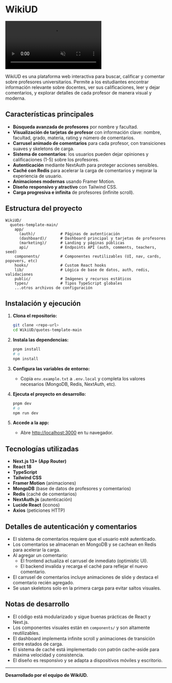 # WikiUD

<video src="https://github.com/user-attachments/assets/8d236db5-cb0b-4aa9-a726-ddf1cb013f68/WikiUD.webm" autoplay loop muted controls style="max-width: 100%; height: auto;"></video>

WikiUD es una plataforma web interactiva para buscar, calificar y comentar sobre profesores universitarios. Permite a los estudiantes encontrar información relevante sobre docentes, ver sus calificaciones, leer y dejar comentarios, y explorar detalles de cada profesor de manera visual y moderna.

## Características principales

- **Búsqueda avanzada de profesores** por nombre y facultad.
- **Visualización de tarjetas de profesor** con información clave: nombre, facultad, grado, materia, rating y número de comentarios.
- **Carrusel animado de comentarios** para cada profesor, con transiciones suaves y skeletons de carga.
- **Sistema de comentarios**: los usuarios pueden dejar opiniones y calificaciones (1-5) sobre los profesores.
- **Autenticación** mediante NextAuth para proteger acciones sensibles.
- **Caché con Redis** para acelerar la carga de comentarios y mejorar la experiencia de usuario.
- **Animaciones modernas** usando Framer Motion.
- **Diseño responsivo y atractivo** con Tailwind CSS.
- **Carga progresiva e infinita** de profesores (infinite scroll).

## Estructura del proyecto

```
WikiUD/
  quotes-template-main/
    app/
      (auth)/           # Páginas de autenticación
      (dashboard)/      # Dashboard principal y tarjetas de profesores
      (marketing)/      # Landing y páginas públicas
      api/              # Endpoints API (auth, comments, teachers, seed)
    components/         # Componentes reutilizables (UI, nav, cards, popovers, etc)
    hooks/              # Custom React hooks
    lib/                # Lógica de base de datos, auth, redis, validaciones
    public/             # Imágenes y recursos estáticos
    types/              # Tipos TypeScript globales
    ...otros archivos de configuración
```

## Instalación y ejecución

1. **Clona el repositorio:**
   ```bash
   git clone <repo-url>
   cd WikiUD/quotes-template-main
   ```
2. **Instala las dependencias:**
   ```bash
   pnpm install
   # o
   npm install
   ```
3. **Configura las variables de entorno:**
   - Copia `env.example.txt` a `.env.local` y completa los valores necesarios (MongoDB, Redis, NextAuth, etc).

4. **Ejecuta el proyecto en desarrollo:**
   ```bash
   pnpm dev
   # o
   npm run dev
   ```
5. **Accede a la app:**
   - Abre [http://localhost:3000](http://localhost:3000) en tu navegador.

## Tecnologías utilizadas

- **Next.js 13+ (App Router)**
- **React 18**
- **TypeScript**
- **Tailwind CSS**
- **Framer Motion** (animaciones)
- **MongoDB** (base de datos de profesores y comentarios)
- **Redis** (caché de comentarios)
- **NextAuth.js** (autenticación)
- **Lucide React** (iconos)
- **Axios** (peticiones HTTP)

## Detalles de autenticación y comentarios

- El sistema de comentarios requiere que el usuario esté autenticado.
- Los comentarios se almacenan en MongoDB y se cachean en Redis para acelerar la carga.
- Al agregar un comentario:
  - El frontend actualiza el carrusel de inmediato (optimistic UI).
  - El backend invalida y recarga el caché para reflejar el nuevo comentario.
- El carrusel de comentarios incluye animaciones de slide y destaca el comentario recién agregado.
- Se usan skeletons solo en la primera carga para evitar saltos visuales.

## Notas de desarrollo

- El código está modularizado y sigue buenas prácticas de React y Next.js.
- Los componentes visuales están en `components/` y son altamente reutilizables.
- El dashboard implementa infinite scroll y animaciones de transición entre estados de carga.
- El sistema de caché está implementado con patrón cache-aside para máxima velocidad y consistencia.
- El diseño es responsivo y se adapta a dispositivos móviles y escritorio.

---

**Desarrollado por el equipo de WikiUD.**
